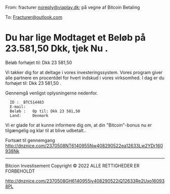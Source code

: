 From: fracturer <noreply@viaplay.dk>; på vegne af Bitcoin Betaling

To: Fracturer@outlook.com

# Du har lige Modtaget et Beløb på 23.581,50 Dkk, tjek Nu .
Beløb forhøjet til: Dkk 23 581,50


Vi takker dig for at deltage i vores investeringssystem. Vores program giver alle partnere en procentdel for hvert indskud i vores virksomhed. I dag er du forhøjet til: Dkk 23 581,50 .

Gennemgå venligst oplysningerne nedenfor.

      ID : 	BTC514483 	
      E-mail: 		
      Beløb : 	Op til: Dkk 23 581,50	 
      Land: 	Denmark	 

Vi er glade for at kunne informere dig om, at din "Bitcoin"-bonus nu er tilgængelig og klar til at blive udbetalt..

Fortsæt til gennemgang <http://dnznice.com/2370508NT6140955Nw408290522ea12633Lw2YDr160938Nk> 





________________________________

Bitcion Investisement Copyright © 2022 
ALLE RETTIGHEDER ER FORBEHOLDT

 <http://dnznice.com/2370508GH6140955iy408290522iQ12633Re2Uxo160938PL> 







